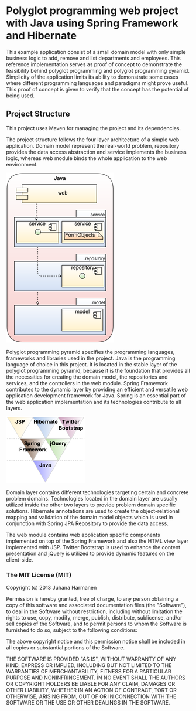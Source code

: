 # Polyglot programming web project with Java using Spring Framework and Hibernate #

This example application consist of a small domain model with only simple business logic to add, remove and list departments and employees. This reference implementation serves as proof of concept to demonstrate the feasibility behind polyglot programming and polyglot programming pyramid. Simplicity of the application limits its ability to demonstrate some cases where different programming languages and paradigms might prove useful. This proof of concept is given to verify that the concept has the potential of being used.

## Project Structure ##

This project uses Maven for managing the project and its dependencies.

The project structure follows the four layer architecture of a simple web application. Domain model represent the real-world problem, repository provides the data access abstraction and service implements the business logic, whereas web module binds the whole application to the web environment.

![Project structure of the Java project](src/main/webapp/images/project_structure_java.png)

Polyglot programming pyramid specifies the programming languages, frameworks and libraries used in the project. Java is the programming language of choice in this project. It is located in the stable layer of the polyglot programming pyramid, because it is the foundation that provides all the necessities for creating the domain model, the repositories and services, and the controllers in the web module. Spring Framework contributes to the dynamic layer by providing an efficient and versatile web application development framework for Java. Spring is an essential part of the web application implementation and its technologies contribute to all layers.

![Polyglot programming pyramid of the Java project](src/main/webapp/images/pyramid_java.png)

Domain layer contains different technologies targeting certain and concrete problem domains. Technologies located in the domain layer are usually utilized inside the other two layers to provide problem domain specific solutions. Hibernate annotations are used to create the object-relational mapping and validation of the domain model objects which is used in conjunction with Spring JPA Repository to provide the data access.

The web module contains web application specific components implemented on top of the Spring Framework and also the HTML view layer implemented with JSP. Twitter Bootstrap is used to enhance the content presentation and jQuery is utilized to provide dynamic features on the client-side.

### The MIT License (MIT) ###

Copyright (c) 2013 Juhana Harmanen

Permission is hereby granted, free of charge, to any person obtaining a copy of
this software and associated documentation files (the "Software"), to deal in
the Software without restriction, including without limitation the rights to
use, copy, modify, merge, publish, distribute, sublicense, and/or sell copies of
the Software, and to permit persons to whom the Software is furnished to do so,
subject to the following conditions:

The above copyright notice and this permission notice shall be included in all
copies or substantial portions of the Software.

THE SOFTWARE IS PROVIDED "AS IS", WITHOUT WARRANTY OF ANY KIND, EXPRESS OR
IMPLIED, INCLUDING BUT NOT LIMITED TO THE WARRANTIES OF MERCHANTABILITY, FITNESS
FOR A PARTICULAR PURPOSE AND NONINFRINGEMENT. IN NO EVENT SHALL THE AUTHORS OR
COPYRIGHT HOLDERS BE LIABLE FOR ANY CLAIM, DAMAGES OR OTHER LIABILITY, WHETHER
IN AN ACTION OF CONTRACT, TORT OR OTHERWISE, ARISING FROM, OUT OF OR IN
CONNECTION WITH THE SOFTWARE OR THE USE OR OTHER DEALINGS IN THE SOFTWARE.


